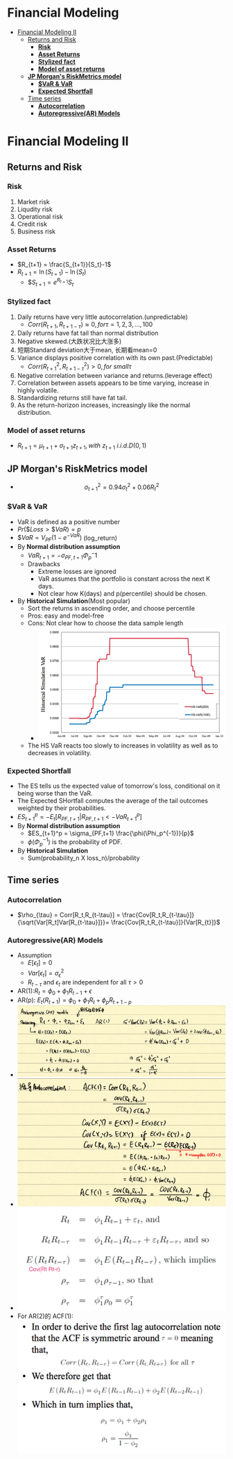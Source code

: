 # Financial Modeling 

<!-- vim-markdown-toc GitLab -->

* [Financial Modeling II](#financial-modeling-ii)
    * [Returns and Risk](#returns-and-risk)
        * [**Risk**](#risk)
        * [**Asset Returns**](#asset-returns)
        * [**Stylized fact**](#stylized-fact)
        * [**Model of asset returns**](#model-of-asset-returns)
    * [**JP Morgan's RiskMetrics model**](#jp-morgans-riskmetrics-model)
        * [**\$VaR & VaR**](#var-var)
        * [**Expected Shortfall**](#expected-shortfall)
    * [Time series](#time-series)
        * [**Autocorrelation**](#autocorrelation)
        * [**Autoregressive(AR) Models**](#autoregressivear-models)

<!-- vim-markdown-toc -->

# Financial Modeling II

## Returns and Risk

### **Risk**
1. Market risk
2. Liqudity risk
3. Operational risk
4. Credit risk
5. Business risk

### **Asset Returns**
- $R_{t+1} = \frac{S_{t+1}}{S_t}-1$
- $R_{t+1} = \ln(S_{t+1}) - \ln(S_t)$
    - $$S_{t+1} = e^{R_{t+1}}S_t$

### **Stylized fact**
1. Daily returns have very little autocorrelation.(unpredictable)
    - $Corr(R_{t+1},R_{t+1-\tau})\approx 0, for \tau = 1,2,3,...,100$
2. Daily returns have fat tail than normal distribution
3. Negative skewed.(大跌状况比大涨多)
4. 短期Standard deviation大于mean, 长期看mean=0
5. Variance displays positive correlation with its own past.(Predictable)
    - $Corr(R_{t+1}^2,R_{t+1-\tau}^2)>0,for\ small \tau$
6. Negative correlation between variance and returns.(leverage effect)
7. Correlation between assets appears to be time varying, increase in
    highly volatile.
8. Standardizing returns still have fat tail.
9. As the return-horizon increases, increasingly like the normal
    distribution.

### **Model of asset returns** 
- $R_{t+1} = \mu_{t+1}+\sigma_{t+1} z_{t+1} , with\ z_{t+1} ~ i.i.d.D(0,1)$

## **JP Morgan's RiskMetrics model**
- $$\sigma_{t+1}^2 = 0.94\sigma_t^2 + 0.06R_t^2$$

### **\$VaR & VaR**
- VaR is defined as a positive number
- $Pr(\$Loss > \$VaR)=p$
- $\$VaR = V_{PF}(1-e^{-VaR})$ (log_return)
- By **Normal distribution assumption**
    - $VaR_{t+1} = -\sigma_{PF,t+1} \Phi_p^-1$
    - Drawbacks
        - Extreme losses are ignored
        - VaR assumes that the portfolio is constant across the next K days.
        - Not clear how K(days) and p(percentile) should be chosen.
- By **Historical Simulation**(Most popular)
    - Sort the returns in ascending order, and choose percentile
    - Pros: easy and model-free
    - Cons: Not clear how to choose the data sample length
        - ![Historical Simulation](./what/Financial_Modeling_1.png)
    - The HS VaR reacts too slowly to increases in volatility as well as to 
        decreases in volatility.

### **Expected Shortfall**
- The ES tells us the expected value of tomorrow's loss, conditional on it
    being worse than the VaR.
- The Expected SHortfall computes the average of the tail outcomes weighted
    by their probabilities.
- $ES_{t+1}^p = -E_t[R_{PF,t+1}|R_{PF,t+1} < -VaR^p_{t+1}]$
- By **Normal distribution assumption**
    - $ES_{t+1}^p = \sigma_{PF,t+1} \frac{\phi(\Phi_p^{-1})}{p}$
    - $\phi(\Phi_p^{-1})$ is the probability of PDF.
- By **Historical Simulation**
    - Sum(probability_n X loss_n)/probability

## Time series

### **Autocorrelation**
- $\rho_{\tau} = Corr[R_t,R_{t-\tau}] =
    \frac{Cov[R_t,R_{t-\tau}]}{\sqrt{Var[R_t]Var[R_{t-\tau}]}}=
    \frac{Cov[R_t,R_{t-\tau}]}{Var[R_{t}]}$

### **Autoregressive(AR) Models**
- Assumption
    - $E[\epsilon_t] = 0$
    - $Var[\epsilon_t] = \sigma_\epsilon^2$
    - $R_{t-\tau}$ and $\epsilon_t$ are independent for all $\tau>0$
- AR(1):$R_t = \phi_0 + \phi_1 R_{t-1} + \epsilon$
- AR(p): $E_t(R_{t+1}) = \phi_0 + \phi_1 R_{t} + \phi_p R_{t+1-p}$
- ![AR_Model](./what/Financial_Modeling_2.png)
- ![ARModel](./what/Financial_Modeling_3.png)
- ![ARModel](./what/Financial_Modeling_4.png)
- For AR(2)的 ACF(1): ![AR2](./what/Financial_Modeling_5.png)

